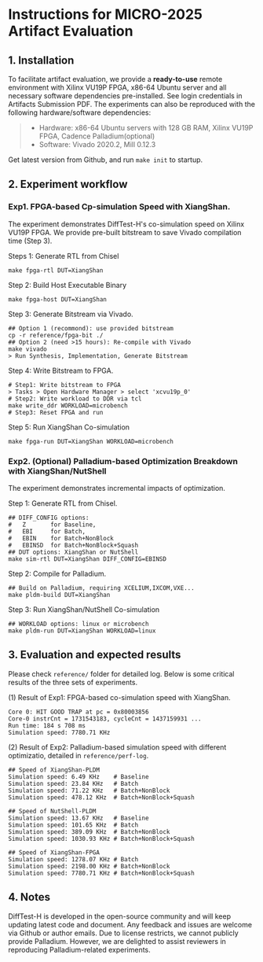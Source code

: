 # Instructions for MICRO-2025 Artifact Evaluation
## 1. Installation
To facilitate artifact evaluation, we provide a **ready-to-use** remote environment with Xilinx VU19P FPGA, x86-64 Ubuntu server and all necessary software dependencies pre-installed. See login credentials in Artifacts Submission PDF. The experiments can also be reproduced with the following hardware/software dependencies:
> * Hardware: x86-64 Ubuntu servers with 128 GB RAM, Xilinx VU19P FPGA, Cadence Palladium(optional)
> * Software: Vivado 2020.2, Mill 0.12.3

Get latest version from Github, and run `make init` to startup.
## 2. Experiment workflow
### Exp1. FPGA-based Cp-simulation Speed with XiangShan.
The experiment demonstrates DiffTest-H's co-simulation speed on Xilinx VU19P FPGA. We provide pre-built bitstream to save Vivado compilation time (Step 3).

Steps 1: Generate RTL from Chisel
```shell
make fpga-rtl DUT=XiangShan
```

Step 2: Build Host Executable Binary
```shell
make fpga-host DUT=XiangShan
```

Step 3: Generate Bitstream via Vivado.
```shell
## Option 1 (recommond): use provided bitstream
cp -r reference/fpga-bit ./
## Option 2 (need >15 hours): Re-compile with Vivado
make vivado
> Run Synthesis, Implementation, Generate Bitstream
```

Step 4: Write Bitstream to FPGA.
```shell
# Step1: Write bitstream to FPGA
> Tasks > Open Hardware Manager > select 'xcvu19p_0'
# Step2: Write workload to DDR via tcl
make write_ddr WORKLOAD=microbench
# Step3: Reset FPGA and run
```

Step 5: Run XiangShan Co-simulation
```shell
make fpga-run DUT=XiangShan WORKLOAD=microbench
```

### Exp2. (Optional) Palladium-based Optimization Breakdown with XiangShan/NutShell
The experiment demonstrates incremental impacts of optimization.

Step 1: Generate RTL from Chisel.
```shell
## DIFF_CONFIG options:
#   Z       for Baseline,
#   EBI     for Batch,
#   EBIN    for Batch+NonBlock
#   EBINSD  for Batch+NonBlock+Squash
## DUT options: XiangShan or NutShell
make sim-rtl DUT=XiangShan DIFF_CONFIG=EBINSD
```

Step 2: Compile for Palladium.
```shell
## Build on Palladium, requiring XCELIUM,IXCOM,VXE...
make pldm-build DUT=XiangShan
```

Step 3: Run XiangShan/NutShell Co-simulation
```shell
## WORKLOAD options: linux or microbench
make pldm-run DUT=XiangShan WORKLOAD=linux
```

## 3. Evaluation and expected results
Please check `reference/` folder for detailed log. Below is some critical results of the three sets of experiments.

(1) Result of Exp1: FPGA-based co-simulation speed with XiangShan.

```shell
Core 0: HIT GOOD TRAP at pc = 0x80003856
Core-0 instrCnt = 1731543183, cycleCnt = 1437159931 ...
Run time: 184 s 708 ms
Simulation speed: 7780.71 KHz
```

(2) Result of Exp2: Palladium-based simulation speed with different optimizatio, detailed in `reference/perf-log`.

```shell
## Speed of XiangShan-PLDM
Simulation speed: 6.49 KHz    # Baseline
Simulation speed: 23.84 KHz   # Batch
Simulation speed: 71.22 KHz   # Batch+NonBlock
Simulation speed: 478.12 KHz  # Batch+NonBlock+Squash

## Speed of NutShell-PLDM
Simulation speed: 13.67 KHz   # Baseline
Simulation speed: 101.65 KHz  # Batch
Simulation speed: 389.09 KHz  # Batch+NonBlock
Simulation speed: 1030.93 KHz # Batch+NonBlock+Squash

## Speed of XiangShan-FPGA
Simulation speed: 1278.07 KHz # Batch
Simulation speed: 2198.00 KHz # Batch+NonBlock
Simulation speed: 7780.71 KHz # Batch+NonBlock+Squash
```

## 4. Notes
DiffTest-H is developed in the open-source community and will keep updating latest code and document. Any feedback and issues are welcome via Github or author emails.
Due to license restricts, we cannot publicly provide Palladium. However, we are delighted to assist reviewers in reproducing Palladium-related experiments.